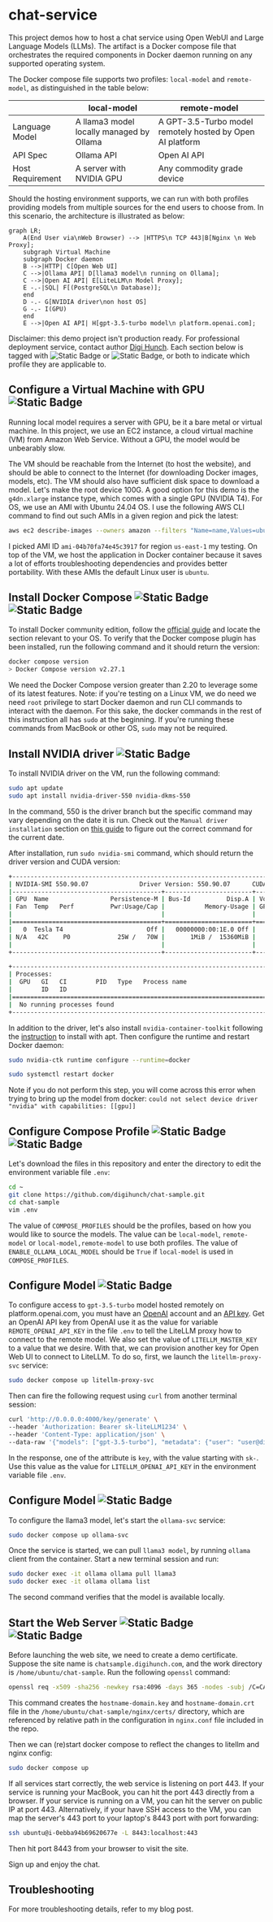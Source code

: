 # chat-service

This project demos how to host a chat service using Open WebUI and Large Language Models (LLMs). The artifact is a Docker compose file that orchestrates the required components in Docker daemon running on any supported operating system. 

The Docker compose file supports two profiles: `local-model` and `remote-model`, as distinguished in the table below:


|  | local-model  | remote-model |
|---------|-------------|--------------|
| Language Model | A llama3 model locally managed by Ollama | A GPT-3.5-Turbo model remotely hosted by Open AI platform |
| API Spec | Ollama API | Open AI API |
| Host Requirement | A server with NVIDIA GPU | Any commodity grade device  |

Should the hosting environment supports, we can run with both profiles providing models from multiple sources for the end users to choose from. In this scenario, the architecture is illustrated as below:

```mermaid
graph LR;
    A(End User via\nWeb Browser) --> |HTTPS\n TCP 443|B[Nginx \n Web Proxy];
    subgraph Virtual Machine
    subgraph Docker daemon
    B -->|HTTP| C[Open Web UI]
    C -->|Ollama API| D[llama3 model\n running on Ollama];
    C -->|Open AI API| E[LiteLLM\n Model Proxy];
    E -.-|SQL| F[(PostgreSQL\n Database)];
    end
    D -.- G[NVIDIA driver\non host OS]
    G -.- I(GPU)
    end
    E -->|Open AI API| H[gpt-3.5-turbo model\n platform.openai.com];
```
Disclaimer: this demo project isn't production ready. For professional deployment service, contact author [Digi Hunch](https://www.digihunch.com/). Each section below is tagged with ![Static Badge](https://img.shields.io/badge/local--model-blue) or ![Static Badge](https://img.shields.io/badge/remote--model-darkgreen), or both to indicate which profile they are applicable to.


## Configure a Virtual Machine with GPU ![Static Badge](https://img.shields.io/badge/local--model-blue)

Running local model requires a server with GPU, be it a bare metal or virtual machine. In this project, we use an EC2 instance, a cloud virtual machine (VM) from Amazon Web Service. Without a GPU, the model would be unbearably slow.

The VM should be reachable from the Internet (to host the website), and should be able to connect to the Internet (for downloading Docker images, models, etc). The VM should also have sufficient disk space to download a model. Let's make the root device 100G. A good option for this demo is the `g4dn.xlarge` instance type, which comes with a single GPU (NVIDIA T4). For OS, we use an AMI with Ubuntu 24.04 OS. I use the following AWS CLI command to find out such AMIs in a given region and pick the latest:

```sh
aws ec2 describe-images --owners amazon --filters "Name=name,Values=ubuntu/images/hvm-ssd-gp3/ubuntu-noble-24.04-amd64-server-*" --query 'Images[].{ImageId:ImageId, Name:Name}|sort_by(@,&Name)' --output table --region us-east-1
```

I picked AMI ID `ami-04b70fa74e45c3917` for region `us-east-1` my testing. On top of the VM, we host the application in Docker container because it saves a lot of efforts troubleshooting dependencies and provides better portability. With these AMIs the default Linux user is `ubuntu`.

## Install Docker Compose ![Static Badge](https://img.shields.io/badge/local--model-blue) ![Static Badge](https://img.shields.io/badge/remote--model-darkgreen)

To install Docker community edition, follow the [official guide](https://docs.docker.com/engine/install/) and locate the section relevant to your OS. To verify that the Docker compose plugin has been installed, run the following command and it should return the version:
```sh
docker compose version
> Docker Compose version v2.27.1
```
We need the Docker Compose version greater than 2.20 to leverage some of its latest features.
Note: if you're testing on a Linux VM, we do need we need `root` privilege to start Docker daemon and run CLI commands to interact with the daemon. For this sake, the docker commands in the rest of this instruction all has `sudo` at the beginning. If you're running these commands from MacBook or other OS, `sudo` may not be required.


## Install NVIDIA driver ![Static Badge](https://img.shields.io/badge/local--model-blue)

To install NVIDIA driver on the VM, run the following command:
```sh
sudo apt update
sudo apt install nvidia-driver-550 nvidia-dkms-550
```

In the command, 550 is the driver branch but the specific command may vary depending on the date it is run. Check out the `Manual driver installation` section on [this guide](https://ubuntu.com/server/docs/nvidia-drivers-installation) to figure out the correct command for the current date.

After installation, run `sudo nvidia-smi` command, which should return the driver version and CUDA version:
```sh
+-----------------------------------------------------------------------------------------+
| NVIDIA-SMI 550.90.07              Driver Version: 550.90.07      CUDA Version: 12.4     |
|-----------------------------------------+------------------------+----------------------+
| GPU  Name                 Persistence-M | Bus-Id          Disp.A | Volatile Uncorr. ECC |
| Fan  Temp   Perf          Pwr:Usage/Cap |           Memory-Usage | GPU-Util  Compute M. |
|                                         |                        |               MIG M. |
|=========================================+========================+======================|
|   0  Tesla T4                       Off |   00000000:00:1E.0 Off |                    0 |
| N/A   42C    P0             25W /   70W |       1MiB /  15360MiB |      8%      Default |
|                                         |                        |                  N/A |
+-----------------------------------------+------------------------+----------------------+

+-----------------------------------------------------------------------------------------+
| Processes:                                                                              |
|  GPU   GI   CI        PID   Type   Process name                              GPU Memory |
|        ID   ID                                                               Usage      |
|=========================================================================================|
|  No running processes found                                                             |
+-----------------------------------------------------------------------------------------+
```

In addition to the driver, let's also install `nvidia-container-toolkit` following the [instruction](https://docs.nvidia.com/datacenter/cloud-native/container-toolkit/latest/install-guide.html#installing-with-apt) to install with apt. Then configure the runtime and restart Docker daemon:

```sh
sudo nvidia-ctk runtime configure --runtime=docker

sudo systemctl restart docker
```
Note if you do not perform this step, you will come across this error when trying to bring up the model from docker:
`could not select device driver "nvidia" with capabilities: [[gpu]]`

## Configure Compose Profile ![Static Badge](https://img.shields.io/badge/local--model-blue) ![Static Badge](https://img.shields.io/badge/remote--model-darkgreen)

Let's download the files in this repository and enter the directory to edit the environment variable file `.env`:
```sh
cd ~
git clone https://github.com/digihunch/chat-sample.git
cd chat-sample
vim .env
```
The value of `COMPOSE_PROFILES` should be the profiles, based on how you would like to source the models. The value can be `local-model`, `remote-model` or `local-model,remote-model` to use both profiles. The value of `ENABLE_OLLAMA_LOCAL_MODEL` should be `True` if `local-model` is used in `COMPOSE_PROFILES`.

## Configure Model ![Static Badge](https://img.shields.io/badge/remote--model-darkgreen)

To configure access to `gpt-3.5-turbo` model hosted remotely on platform.openai.com, you must have an [OpenAI](https://platform.openai.com/) account and an [API key](https://help.openai.com/en/articles/4936850-where-do-i-find-my-openai-api-key). Get an OpenAI API key from OpenAI use it as the value for variable `REMOTE_OPENAI_API_KEY` in the file `.env` to tell the LiteLLM proxy how to connect to the remote model. We also set the value of `LITELLM_MASTER_KEY` to a value that we desire. With that, we can provision another key for Open Web UI to connect to LiteLLM. To do so, first, we launch the `litellm-proxy-svc` service: 

```sh
sudo docker compose up litellm-proxy-svc
```
Then can fire the following request using `curl` from another terminal session:
```sh
curl 'http://0.0.0.0:4000/key/generate' \
--header 'Authorization: Bearer sk-liteLLM1234' \
--header 'Content-Type: application/json' \
--data-raw '{"models": ["gpt-3.5-turbo"], "metadata": {"user": "user@digihunch.com"}}'
```
In the response, one of the attribute is `key`, with the value starting with `sk-`. Use this value as the value for `LITELLM_OPENAI_API_KEY` in the environment variable file `.env`.


## Configure Model ![Static Badge](https://img.shields.io/badge/local--model-blue)

To configure the llama3 model, let's start the `ollama-svc` service:
```sh
sudo docker compose up ollama-svc
```
Once the service is started, we can pull `llama3 model`, by running `ollama` client from the container. Start a new terminal session and run:
```sh
sudo docker exec -it ollama ollama pull llama3
sudo docker exec -it ollama ollama list
```
The second command verifies that the model is available locally. 

## Start the Web Server ![Static Badge](https://img.shields.io/badge/local--model-blue) ![Static Badge](https://img.shields.io/badge/remote--model-darkgreen)
Before launching the web site, we need to create a demo certificate. Suppose the site name is `chatsample.digihunch.com`, and the work directory is `/home/ubuntu/chat-sample`. Run the following `openssl` command:
```sh
openssl req -x509 -sha256 -newkey rsa:4096 -days 365 -nodes -subj /C=CA/ST=Ontario/L=Waterloo/O=Digihunch/OU=Development/CN=chatsample.digihunch.com/emailAddress=chatsample@digihunch.com -keyout /home/ubuntu/chat-sample/nginx/certs/hostname-domain.key -out /home/ubuntu/chat-sample/nginx/certs/hostname-domain.crt
```
This command creates the `hostname-domain.key` and `hostname-domain.crt` file in the `/home/ubuntu/chat-sample/nginx/certs/` directory, which are referenced by relative path in the configuration in `nginx.conf` file included in the repo.

Then we can (re)start docker compose to reflect the changes to litellm and nginx config:

```sh
sudo docker compose up
```
If all services start correctly, the web service is listening on port 443. If your service is running your MacBook, you can hit the port 443 directly from a browser. If your service is running on a VM, you can hit the server on public IP at port 443. Alternatively, if your have SSH access to the VM, you can map the server's 443 port to your laptop's 8443 port with port forwarding:
```bash
ssh ubuntu@i-0ebba94b69620677e -L 8443:localhost:443
```
Then hit port 8443 from your browser to visit the site. 

Sign up and enjoy the chat.

## Troubleshooting

For more troubleshooting details, refer to my blog post.